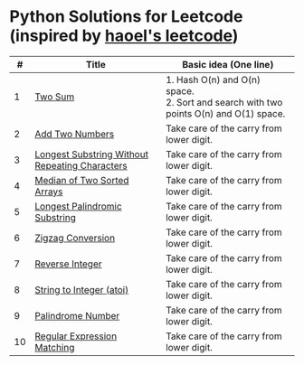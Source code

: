 # Python Solutions for Leetcode (inspired by [haoel's leetcode](https://github.com/haoel/leetcode))

| #  | Title                                                                                                                     | Basic idea (One line)                                                                    |
|----|---------------------------------------------------------------------------------------------------------------------------|------------------------------------------------|
| 1  | [Two Sum](https://github.com/heavenyoung1/leetcode/blob/main/exs/0001-Two-Sum.py)                                         | 1. Hash O(n) and O(n) space.<br>2. Sort and search with two points O(n) and O(1) space.  |
| 2  | [Add Two Numbers](https://github.com/heavenyoung1/leetcode/blob/main/exs/0002-Add-Two-Numbers.py)                         | Take care of the carry from lower digit.                                                 |
| 3  | [Longest Substring Without Repeating Characters](https://github.com/heavenyoung1/leetcode/blob/main/exs/0003-Longest-Substring-Without-Repeating-Characters.py)         | Take care of the carry from lower digit.                                                 |
| 4  | [Median of Two Sorted Arrays](https://github.com/heavenyoung1/leetcode/blob/main/exs/0004-Median-of-Two-Sorted-Arrays.py) | Take care of the carry from lower digit.                                                 |
| 5  | [Longest Palindromic Substring](https://github.com/heavenyoung1/leetcode/blob/main/exs/0005-Longest-Palindromic-Substring.py)                          | Take care of the carry from lower digit.                                                 |
| 6  | [Zigzag Conversion](https://leetcode.com/problems/add-two-numbers/)                                                       | Take care of the carry from lower digit.                                                 |
| 7  | [Reverse Integer](https://leetcode.com/problems/add-two-numbers/)                                                         | Take care of the carry from lower digit.                                                 |
| 8  | [String to Integer (atoi)](https://leetcode.com/problems/add-two-numbers/)                                                | Take care of the carry from lower digit.                                                 |
| 9  | [Palindrome Number](https://leetcode.com/problems/add-two-numbers/)                                                       | Take care of the carry from lower digit.                                                 |
| 10 | [Regular Expression Matching](https://leetcode.com/problems/add-two-numbers/)                                             | Take care of the carry from lower digit.                                                 |